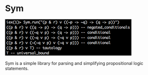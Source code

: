 # Sym

[screenshot]: ./docs/screenshots/terminal.png

![screenshot]

Sym is a simple library for parsing and simplifying propositional logic
statements. 